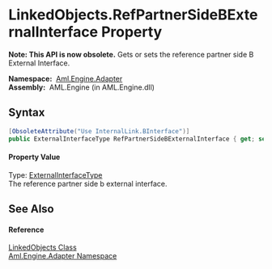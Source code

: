 LinkedObjects.RefPartnerSideBExternalInterface Property
=======================================================


**Note: This API is now obsolete.**
Gets or sets the reference partner side B External Interface.

  **Namespace:**  [Aml.Engine.Adapter][1]  
  **Assembly:**  AML.Engine (in AML.Engine.dll)

Syntax
------

```csharp
[ObsoleteAttribute("Use InternalLink.BInterface")]
public ExternalInterfaceType RefPartnerSideBExternalInterface { get; set; }
```

#### Property Value
Type: [ExternalInterfaceType][2]  
The reference partner side b external interface.

See Also
--------

#### Reference
[LinkedObjects Class][3]  
[Aml.Engine.Adapter Namespace][1]  

[1]: ../README.md
[2]: ../../Aml.Engine.CAEX/ExternalInterfaceType/README.md
[3]: README.md
[4]: https://www.automationml.org
[5]: ../../icons/logoShade.png